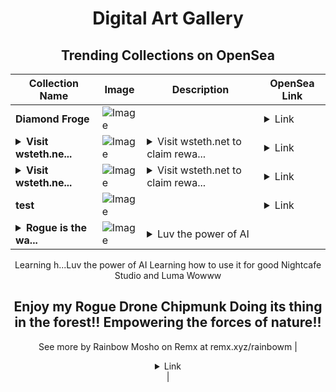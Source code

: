 <div align="center">

# Digital Art Gallery

## Trending Collections on OpenSea

| Collection Name                       | Image                                                                                     | Description                       | OpenSea Link                                                                                          |
|---------------------------------------|-------------------------------------------------------------------------------------------|-----------------------------------|--------------------------------------------------------------------------------------------------------|
| **Diamond Froge** | ![Image](https://i.seadn.io/s/raw/files/815bef2778a364a707074f46dab1f207.png?w=500&auto=format?w=200&auto=format) |  | <details><summary>Link</summary>[Diamond Froge](https://opensea.io/collection/diamond-froge)</details> |
| **<details><summary>Visit wsteth.ne...</summary>Visit wsteth.net to claim rewards</details>** | ![Image](https://i.seadn.io/s/raw/files/be482233c9bd1b78c4ae04c91570a346.png?w=500&auto=format?w=200&auto=format) | <details><summary>Visit wsteth.net to claim rewa...</summary>Visit wsteth.net to claim rewards</details> | <details><summary>Link</summary>[Visit wsteth.net to claim rewards](https://opensea.io/collection/visit-wsteth-net-to-claim-rewards-3)</details> |
| **<details><summary>Visit wsteth.ne...</summary>Visit wsteth.net to claim rewards</details>** | ![Image](https://i.seadn.io/s/raw/files/be482233c9bd1b78c4ae04c91570a346.png?w=500&auto=format?w=200&auto=format) | <details><summary>Visit wsteth.net to claim rewa...</summary>Visit wsteth.net to claim rewards</details> | <details><summary>Link</summary>[Visit wsteth.net to claim rewards](https://opensea.io/collection/visit-wsteth-net-to-claim-rewards-2)</details> |
| **test** | ![Image](https://i.seadn.io/s/raw/files/4ff48d41fa23fc4f59a801c81e02badd.png?w=500&auto=format?w=200&auto=format) |  | <details><summary>Link</summary>[test](https://opensea.io/collection/test-7043)</details> |
| **<details><summary>Rogue is the wa...</summary>Rogue is the way!</details>** | ![Image](https://i.seadn.io/s/raw/files/5ccd2715f9cba33e90d4251593f4e4b8.jpg?w=500&auto=format?w=200&auto=format) | <details><summary>Luv the power of AI
Learning h...</summary>Luv the power of AI
Learning how to use it for good 
Nightcafe Studio and Luma
Wowww

Enjoy my Rogue Drone Chipmunk
Doing its thing in the forest!!
Empowering the forces of nature!!
--
See more by Rainbow Mosho on Remx at remx.xyz/rainbowm</details> | <details><summary>Link</summary>[Rogue is the way!](https://opensea.io/collection/rogue-is-the-way)</details> |

</div>